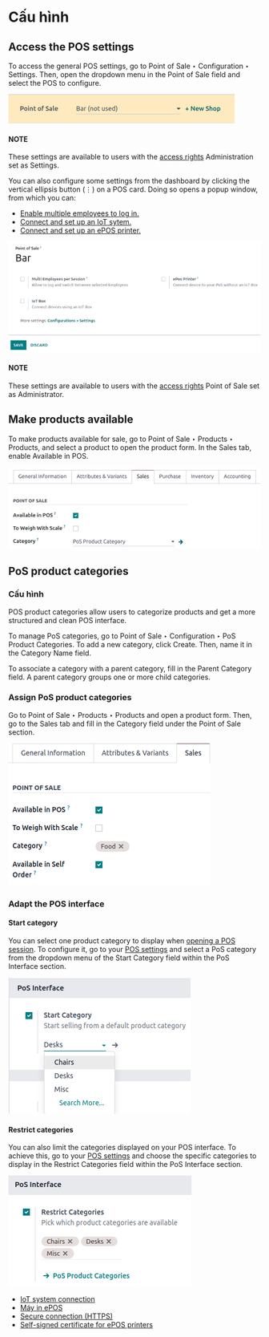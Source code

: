 # Cấu hình

<a id="configuration-settings"></a>

## Access the POS settings

To access the general POS settings, go to Point of Sale ‣ Configuration ‣
Settings. Then, open the dropdown menu in the Point of Sale field and select the POS to
configure.

![Dropdown menu to select the POS in the app settings](../../../../.gitbook/assets/select-pos-dropdown.png)

#### NOTE
These settings are available to users with the [access rights](../../../general/users/)
Administration set as Settings.

You can also configure some settings from the dashboard by clicking the vertical ellipsis button
(⋮) on a POS card. Doing so opens a popup window, from which you can:

- [Enable multiple employees to log in.](../employee_login.md)
- [Connect and set up an IoT sytem.](pos_iot.md)
- [Connect and set up an ePOS printer.](epos_ssc.md)

![popup window to access quick settings in POS](../../../../.gitbook/assets/toggle-settings.png)

#### NOTE
These settings are available to users with the [access rights](../../../general/users/)
Point of Sale set as Administrator.

## Make products available

To make products available for sale, go to Point of Sale ‣ Products ‣ Products,
and select a product to open the product form. In the Sales tab, enable
Available in POS.

![Making a product available in your POS.](../../../../.gitbook/assets/pos-available.png)

## PoS product categories

### Cấu hình

POS product categories allow users to categorize products and get a more structured and clean
POS interface.

To manage PoS categories, go to Point of Sale ‣ Configuration ‣ PoS Product
Categories. To add a new category, click Create. Then, name it in the
Category Name field.

To associate a category with a parent category, fill in the Parent Category field. A
parent category groups one or more child categories.

### Assign PoS product categories

Go to Point of Sale ‣ Products ‣ Products and open a product form. Then, go to
the Sales tab and fill in the Category field under the Point of
Sale section.

![Sales tab of a product form to add a PoS product category](../../../../.gitbook/assets/form-pos-category.png)

### Adapt the POS interface

#### Start category

You can select one product category to display when [opening a POS session](../#pos-session-start). To configure it, go to your [POS settings](#configuration-settings) and
select a PoS category from the dropdown menu of the Start Category field within the
PoS Interface section.

![Setting to set up the start category feature](../../../../.gitbook/assets/start-category.png)

#### Restrict categories

You can also limit the categories displayed on your POS interface. To achieve this, go to your
[POS settings](#configuration-settings) and choose the specific categories to display in the
Restrict Categories field within the PoS Interface section.

![Setting to set up the restrict category feature](../../../../.gitbook/assets/restrict-category.png)

* [IoT system connection](pos_iot.md)
* [Máy in ePOS](epos_printers.md)
* [Secure connection (HTTPS)](https.md)
* [Self-signed certificate for ePOS printers](epos_ssc.md)
